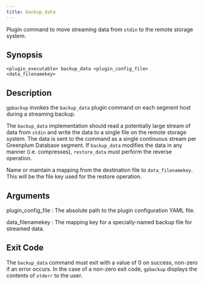 ```yaml
---
title: backup_data 
---
```


Plugin command to move streaming data from `stdin` to the remote storage system.

## <a id="section2"></a>Synopsis 

```
<plugin_executable> backup_data <plugin_config_file> <data_filenamekey>
```

## <a id="section3"></a>Description 

`gpbackup` invokes the `backup_data` plugin command on each segment host during a streaming backup.

The `backup_data` implementation should read a potentially large stream of data from `stdin` and write the data to a single file on the remote storage system. The data is sent to the command as a single continuous stream per Greenplum Database segment. If `backup_data` modifies the data in any manner \(i.e. compresses\), `restore_data` must perform the reverse operation.

Name or maintain a mapping from the destination file to `data_filenamekey`. This will be the file key used for the restore operation.

## <a id="section4"></a>Arguments 

plugin\_config\_file
:   The absolute path to the plugin configuration YAML file.

data\_filenamekey
:   The mapping key for a specially-named backup file for streamed data.

## <a id="section5"></a>Exit Code 

The `backup_data` command must exit with a value of 0 on success, non-zero if an error occurs. In the case of a non-zero exit code, `gpbackup` displays the contents of `stderr` to the user.

